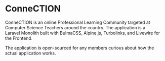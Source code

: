 # ConneCTION

ConneCTION is an online Professional Learning Community targeted at Computer Science Teachers around the country.
The application is a Laravel Monolith built with BulmaCSS, Alpine.js, Turbolinks, and Livewire for the Frontend.

The application is open-sourced for any members curious about how the actual application works.
